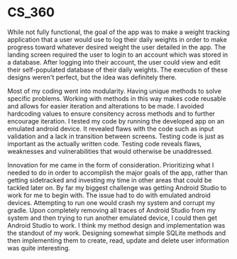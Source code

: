 # CS_360
While not fully functional, the goal of the app was to make a weight tracking application that a user would use to log their daily weights in order to make progress toward whatever desired weight the user detailed in the app. The landing screen required the user to login 
to an account which was stored in a database. After logging into their account, the user could view and edit their self-populated database of their daily weights. The execution of these designs weren't perfect, but the idea was definitely there.

Most of my coding went into modularity. Having unique methods to solve specific problems. Working with methods in this way makes code reusable and allows for easier iteration and alterations to be made. I avoided hardcoding values to ensure consitency across methods and to 
further encourage iteration.
I tested my code by running the developed app on an emulated android device. It revealed flaws with the code such as input validation and a lack in transition between screens. Testing code is just as important as the actually written code. Testing code reveals flaws, 
weaknesses and vulnerabilities that would otherwise be unaddressed.

Innovation for me came in the form of consideration. Prioritizing what I needed to do in order to accomplish the major goals of the app, rather than getting sidetracked and investing my time in other areas that could be tackled later on. By far my biggest challenge was 
getting Android Studio to work for me to begin with. The issue had to do with emulated android devices. Attempting to run one would crash my system and corrupt my gradle. Upon completely removing all traces of Android Studio from my system and then trying to run another 
emulated device, I could then get Android Studio to work.
I think my method design and implementation was the standout of my work. Designing somewhat simple SQLite methods and then implementing them to create, read, update and delete user information was quite interesting.

